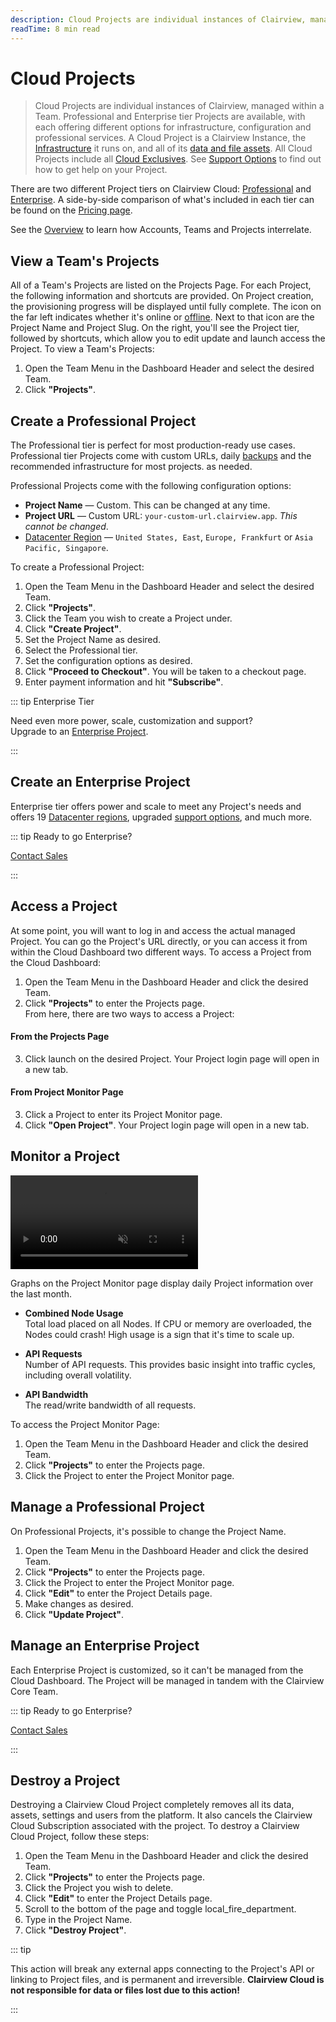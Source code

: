 ```yaml
---
description: Cloud Projects are individual instances of Clairview, managed within a Team.
readTime: 8 min read
---
```


# Cloud Projects

> Cloud Projects are individual instances of Clairview, managed within a Team. Professional and Enterprise tier Projects
> are available, with each offering different options for infrastructure, configuration and professional services. A
> Cloud Project is a Clairview Instance, the [Infrastructure](/user-guide/cloud/glossary#infrastructure) it runs on, and
> all of its [data and file assets](/user-guide/cloud/glossary#asset-storage). All Cloud Projects include all
> [Cloud Exclusives](/user-guide/cloud/glossary#cloud-exclusives). See
> [Support Options](/user-guide/cloud/glossary#support-options) to find out how to get help on your Project.

There are two different Project tiers on Clairview Cloud: [Professional](#create-a-professional-project) and
[Enterprise](#create-an-enterprise-project). A side-by-side comparison of what's included in each tier can be found on
the [Pricing page](https://clairview.io/pricing).

See the [Overview](/user-guide/cloud/overview) to learn how Accounts, Teams and Projects interrelate.

## View a Team's Projects

All of a Team's Projects are listed on the Projects Page. For each Project, the following information and shortcuts are
provided. On Project creation, the provisioning progress will be displayed until fully complete. The icon on the far
left indicates whether it's online or [offline](/user-guide/cloud/glossary#system-status). Next to that icon are the
Project Name and Project Slug. On the right, you'll see the Project tier, followed by shortcuts, which allow you to
<span mi icon>edit</span> update and <span mi icon>launch</span> access the Project. To view a Team's Projects:

1. Open the Team Menu in the Dashboard Header and select the desired Team.
2. Click **"Projects"**.

## Create a Professional Project

The Professional tier is perfect for most production-ready use cases. Professional tier Projects come with custom URLs,
daily [backups](/user-guide/cloud/glossary#backups) and the recommended infrastructure for most projects. as needed.

Professional Projects come with the following configuration options:

- **Project Name** — Custom. This can be changed at any time.
- **Project URL** — Custom URL: `your-custom-url.clairview.app`. _This cannot be changed_.
- [Datacenter Region](/user-guide/cloud/glossary#datacenter-regions) — `United States, East`, `Europe, Frankfurt` or
  `Asia Pacific, Singapore`.

To create a Professional Project:

1. Open the Team Menu in the Dashboard Header and select the desired Team.
2. Click **"Projects"**.
3. Click the Team you wish to create a Project under.
4. Click **"Create Project"**.
5. Set the Project Name as desired.
6. Select the Professional tier.
7. Set the configuration options as desired.
8. Click **"Proceed to Checkout"**. You will be taken to a checkout page.
9. Enter payment information and hit **"Subscribe"**.

::: tip Enterprise Tier

Need even more power, scale, customization and support?\
Upgrade to an [Enterprise Project](#create-an-enterprise-project).

:::

## Create an Enterprise Project

Enterprise tier offers power and scale to meet any Project's needs and offers 19
[Datacenter regions](/user-guide/cloud/glossary#datacenter-regions), upgraded
[support options](/user-guide/cloud/glossary#support-options), and much more.

::: tip Ready to go Enterprise?

[Contact Sales](https://clairview.io/contact)

:::

## Access a Project

At some point, you will want to log in and access the actual managed Project. You can go the Project's URL directly, or
you can access it from within the Cloud Dashboard two different ways. To access a Project from the Cloud Dashboard:

1. Open the Team Menu in the Dashboard Header and click the desired Team.
2. Click **"Projects"** to enter the Projects page.\
   From here, there are two ways to access a Project:

#### From the Projects Page

3. Click <span mi icon>launch</span> on the desired Project. Your Project login page will open in a new tab.

#### From Project Monitor Page

3. Click a Project to enter its Project Monitor page.
4. Click **"Open Project"**. Your Project login page will open in a new tab.

## Monitor a Project

<video alt="Project Monitor Page" loop muted controls autoplay playsinline>
  <source src="https://cdn.clairview.io/docs/v9/cloud/glossary/glossary-20220322A/monitor-a-project-20220322A.mp4" type="video/mp4">
</video>

Graphs on the Project Monitor page display daily Project information over the last month.

- **Combined Node Usage**\
  Total load placed on all Nodes. If CPU or memory are overloaded, the Nodes could crash! High usage is a sign that it's
  time to scale up.

- **API Requests**\
  Number of API requests. This provides basic insight into traffic cycles, including overall volatility.

- **API Bandwidth**\
  The read/write bandwidth of all requests.

To access the Project Monitor Page:

1. Open the Team Menu in the Dashboard Header and click the desired Team.
2. Click **"Projects"** to enter the Projects page.
3. Click the Project to enter the Project Monitor page.

## Manage a Professional Project

On Professional Projects, it's possible to change the Project Name.

1. Open the Team Menu in the Dashboard Header and click the desired Team.
2. Click **"Projects"** to enter the Projects page.
3. Click the Project to enter the Project Monitor page.
4. Click **"Edit"** to enter the Project Details page.
5. Make changes as desired.
6. Click **"Update Project"**.

## Manage an Enterprise Project

Each Enterprise Project is customized, so it can't be managed from the Cloud Dashboard. The Project will be managed in
tandem with the Clairview Core Team.

::: tip Ready to go Enterprise?

[Contact Sales](https://clairview.io/contact)

:::

## Destroy a Project

Destroying a Clairview Cloud Project completely removes all its data, assets, settings and users from the platform. It
also cancels the Clairview Cloud Subscription associated with the project. To destroy a Clairview Cloud Project, follow
these steps:

1. Open the Team Menu in the Dashboard Header and click the desired Team.
2. Click **"Projects"** to enter the Projects page.
3. Click the Project you wish to delete.
4. Click **"Edit"** to enter the Project Details page.
5. Scroll to the bottom of the page and toggle <span mi icon dngr>local_fire_department</span>.
6. Type in the Project Name.
7. Click **"Destroy Project"**.

::: tip

This action will break any external apps connecting to the Project's API or linking to Project files, and is permanent
and irreversible. **Clairview Cloud is not responsible for data or files lost due to this action!**

:::
